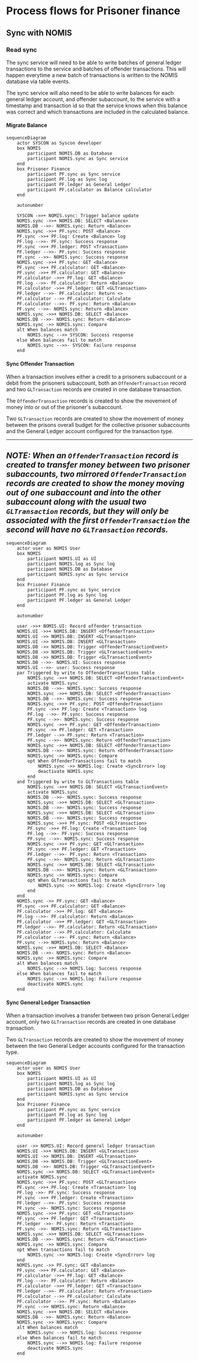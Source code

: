 # Process flows for Prisoner finance

## Sync with NOMIS

### Read sync

The sync service will need to be able to write batches of general ledger transactions to the service and batches of 
offender transactions. This will happen everytime a new batch of transactions is written to the NOMIS database via 
table events.

The sync service will also need to be able to write balances for each general ledger account, and offender subaccount, to 
the service with a timestamp and transaction id so that the service knows when this balance was correct and which 
transactions are included in the calculated balance. 

#### Migrate Balance

```mermaid
sequenceDiagram
    actor SYSCON as Syscon developer
    box NOMIS
        participant NOMIS.DB as Database
        participant NOMIS.sync as Sync service
    end
    box Prisoner Finance
        participant PF.sync as Sync service
        participant PF.log as Sync log
        participant PF.ledger as General Ledger
        participant PF.calculator as Balance calculator
    end

    autonumber

    SYSCON ->>+ NOMIS.sync: Trigger balance update
    NOMIS.sync ->>+ NOMIS.DB: SELECT <Balance>
    NOMIS.DB -->>- NOMIS.sync: Return <Balance>
    NOMIS.sync ->>+ PF.sync: POST <Balance>
    PF.sync ->>+ PF.log: Create <Balance> log
    PF.log -->>- PF.sync: Success response
    PF.sync ->>+ PF.ledger: POST <Transaction>
    PF.ledger -->>- PF.sync: Success response
    PF.sync -->>- NOMIS.sync: Success response
    NOMIS.sync ->>+ PF.sync: GET <Balance>
    PF.sync ->>+ PF.calculator: GET <Balance>
    PF.sync ->>+ PF.calculator: GET <Balance>
    PF.calculator ->>+ PF.log: GET <Balance>
    PF.log -->>- PF.calculator: Return <Balance>
    PF.calculator ->>+ PF.ledger: GET <GLTransaction>
    PF.ledger -->>- PF.calculator: Return <>
    PF.calculator -->> PF.calculator: Calculate
    PF.calculator -->>- PF.sync: Return <Balance>
    PF.sync -->>- NOMIS.sync: Return <Balance>
    NOMIS.sync ->>+ NOMIS.DB: SELECT <Balance>
    NOMIS.DB -->>- NOMIS.sync: Return <Balance>
    NOMIS.sync ->> NOMIS.sync: Compare
    alt When balances match
        NOMIS.sync -->> SYSCON: Success response
    else When balances fail to match
        NOMIS.sync -->>- SYSCON: Failure response
    end
```

#### Sync Offender Transaction

When a transaction involves either a credit to a prisoners subaccount or a debit from the prisoners subaccount, both an
`OffenderTransaction` record and two `GLTransaction` records are created in one database transaction.

The `OffenderTransaction` records is created to show the movement of money into or out of the prisoner's subaccount.

Two `GLTransaction` records are created to show the movement of money between the prisons overall budget for the collective prisoner 
subaccounts and the General Ledger account configured for the transaction type.

---
***NOTE:** When an `OffenderTransaction` record is created to transfer money between two prisoner subaccounts, two mirrored 
`OffenderTransaction` records are created to show the money moving out of one subaccount and into the other subaccount 
along with the usual two `GLTransaction` records, but they will only be associated with the first `OffenderTransaction` 
the second will have no `GLTransaction` records.*
---

```mermaid
sequenceDiagram
    actor user as NOMIS User
    box NOMIS
        participant NOMIS.UI as UI
        participant NOMIS.log as Sync log
        participant NOMIS.DB as Database
        participant NOMIS.sync as Sync service
    end
    box Prisoner Finance
        participant PF.sync as Sync service
        participant PF.log as Sync log
        participant PF.ledger as General Ledger
    end

    autonumber

    user ->>+ NOMIS.UI: Record offender transaction
    NOMIS.UI ->>+ NOMIS.DB: INSERT <OffenderTransaction>
    NOMIS.UI ->> NOMIS.DB: INSERT <GLTransaction>
    NOMIS.UI ->> NOMIS.DB: INSERT <GLTransaction>
    NOMIS.DB ->> NOMIS.DB: Trigger <OffenderTransactionEvent>
    NOMIS.DB ->> NOMIS.DB: Trigger <GLTransactionEvent>
    NOMIS.DB ->> NOMIS.DB: Trigger <GLTransactionEvent>
    NOMIS.DB -->>- NOMIS.UI: Success response
    NOMIS.UI -->>- user: Success response
    par Triggered by write to OffenderTransactions table
        NOMIS.sync ->>+ NOMIS.DB: SELECT <OffenderTransactionEvent>
        activate NOMIS.sync
        NOMIS.DB -->>- NOMIS.sync: Success response
        NOMIS.sync ->>+ NOMIS.DB: SELECT <OffenderTransaction>
        NOMIS.DB -->>- NOMIS.sync: Success response
        NOMIS.sync ->>+ PF.sync: POST <OffenderTransaction>
        PF.sync ->>+ PF.log: Create <Transaction> log
        PF.log -->>- PF.sync: Success response
        PF.sync -->>- NOMIS.sync: Success response
        NOMIS.sync ->>+ PF.sync: GET <OffenderTransaction>
        PF.sync ->> PF.ledger: GET <Transaction>
        PF.ledger -->> PF.sync: Return <Transaction>
        PF.sync -->>- NOMIS.sync: Return <OffenderTransaction>
        NOMIS.sync ->>+ NOMIS.DB: SELECT <OffenderTransaction>
        NOMIS.DB -->>- NOMIS.sync: Return <OffenderTransaction>
        NOMIS.sync ->> NOMIS.sync: Compare
        opt When OffenderTransactions fail to match
            NOMIS.sync ->> NOMIS.log: Create <SyncError> log
            deactivate NOMIS.sync
        end
    and Triggered by write to GLTransactions table
        NOMIS.sync ->>+ NOMIS.DB: SELECT <GLTransactionEvent>
        activate NOMIS.sync
        NOMIS.DB -->>- NOMIS.sync: Success response
        NOMIS.sync ->>+ NOMIS.DB: SELECT <GLTransaction>
        NOMIS.DB -->>- NOMIS.sync: Success response
        NOMIS.sync ->>+ NOMIS.DB: SELECT <GLTransaction>
        NOMIS.DB -->>- NOMIS.sync: Success response
        NOMIS.sync ->>+ PF.sync: POST <GLTransaction>
        PF.sync ->>+ PF.log: Create <Transaction> log
        PF.log -->>- PF.sync: Success response
        PF.sync -->>- NOMIS.sync: Success response
        NOMIS.sync ->>+ PF.sync: GET <GLTransaction>
        PF.sync ->>+ PF.ledger: GET <Transaction>
        PF.ledger -->>- PF.sync: Return <Transaction>
        PF.sync -->>- NOMIS.sync: Return <GLTransaction>
        NOMIS.sync ->>+ NOMIS.DB: SELECT <GLTransaction>
        NOMIS.DB -->>- NOMIS.sync: Return <GLTransaction>
        NOMIS.sync ->> NOMIS.sync: Compare
        opt When GLTransactions fail to match
            NOMIS.sync ->> NOMIS.log: Create <SyncError> log
        end
    end
    NOMIS.sync ->> PF.sync: GET <Balance>
    PF.sync ->>+ PF.calculator: GET <Balance>
    PF.calculator ->>+ PF.log: GET <Balance>
    PF.log -->>- PF.calculator: Return <Balance>
    PF.calculator ->>+ PF.ledger: GET <GLTransaction>
    PF.ledger -->>- PF.calculator: Return <GLTransaction>
    PF.calculator -->> PF.calculator: Calculate
    PF.calculator -->>- PF.sync: Return <Balance>
    PF.sync -->> NOMIS.sync: Return <Balance>
    NOMIS.sync ->>+ NOMIS.DB: SELECT <Balance>
    NOMIS.DB -->>- NOMIS.sync: Return <Balance>
    NOMIS.sync ->> NOMIS.sync: Compare
    alt When balances match
        NOMIS.sync -->> NOMIS.log: Success response
    else When balances fail to match
        NOMIS.sync -->> NOMIS.log: Failure response
        deactivate NOMIS.sync
    end
```

#### Sync General Ledger Transaction

When a transaction involves a transfer between two prison General Ledger account, only two `GLTransaction` records are 
created in one database transaction.

Two `GLTransaction` records are created to show the movement of money between the two General Ledger accounts configured 
for the transaction type.

```mermaid
sequenceDiagram
    actor user as NOMIS User
    box NOMIS
        participant NOMIS.UI as UI
        participant NOMIS.log as Sync log
        participant NOMIS.DB as Database
        participant NOMIS.sync as Sync service
    end
    box Prisoner Finance
        participant PF.sync as Sync service
        participant PF.log as Sync log
        participant PF.ledger as General Ledger
    end

    autonumber

    user ->> NOMIS.UI: Record general ledger transaction
    NOMIS.UI ->>+ NOMIS.DB: INSERT <GLTransaction>
    NOMIS.UI ->> NOMIS.DB: INSERT <GLTransaction>
    NOMIS.DB ->> NOMIS.DB: Trigger <GLTransactionEvent>
    NOMIS.DB ->>- NOMIS.DB: Trigger <GLTransactionEvent>
    NOMIS.sync ->> NOMIS.DB: SELECT <GLTransactionEvent>
    activate NOMIS.sync
    NOMIS.sync ->>+ PF.sync: POST <GLTransaction>
    PF.sync ->>+ PF.log: Create <Transaction> log
    PF.log ->>- PF.sync: Success response
    PF.sync ->>+ PF.ledger: Create <Transaction>
    PF.ledger -->>- PF.sync: Success response
    PF.sync ->>- NOMIS.sync: Success response
    NOMIS.sync ->>+ PF.sync: GET <GLTransaction>
    PF.sync ->>+ PF.ledger: GET <Transaction>
    PF.ledger ->>- PF.sync: Return <Transaction>
    PF.sync ->>- NOMIS.sync: Return <GLTransaction>
    NOMIS.sync ->>+ NOMIS.DB: SELECT <GLTransaction>
    NOMIS.DB -->>- NOMIS.sync: Return <GLTransaction>
    NOMIS.sync ->> NOMIS.sync: Compare
    opt When transactions fail to match
        NOMIS.sync ->> NOMIS.log: Create <SyncError> log
    end
    NOMIS.sync ->> PF.sync: GET <Balance>
    PF.sync ->>+ PF.calculator: GET <Balance>
    PF.calculator ->>+ PF.log: GET <Balance>
    PF.log -->>- PF.calculator: Return <Balance>
    PF.calculator ->>+ PF.ledger: GET <Transaction>
    PF.ledger -->>- PF.calculator: Return <Transaction>
    PF.calculator -->> PF.calculator: Calculate
    PF.calculator -->>- PF.sync: Return <Balance>
    PF.sync -->> NOMIS.sync: Return <Balance>
    NOMIS.sync ->>+ NOMIS.DB: SELECT <Balance>
    NOMIS.DB -->>- NOMIS.sync: Return <Balance>
    NOMIS.sync ->> NOMIS.sync: Compare
    alt When balances match
        NOMIS.sync -->> NOMIS.log: Success response
    else When balances fail to match
        NOMIS.sync -->> NOMIS.log: Failure response
        deactivate NOMIS.sync
    end
```
